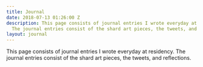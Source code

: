 ```yaml
---
title: Journal
date: 2018-07-13 01:26:00 Z
description: This page consists of journal entries I wrote everyday at residency.
  The journal entries consist of the shard art pieces, the tweets, and reflections.
layout: journal
---
```


This page consists of journal entries I wrote everyday at residency. The journal entries consist of the shard art pieces, the tweets, and reflections.